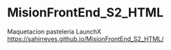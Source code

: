# MisionFrontEnd_S2_HTML

Maquetacion pasteleria LaunchX https://sahirreyes.github.io/MisionFrontEnd_S2_HTML/
